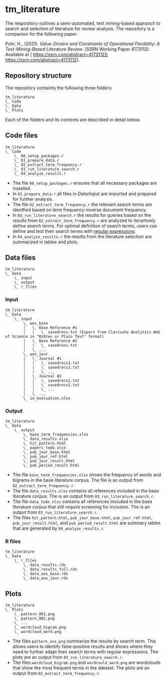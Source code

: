# tm_literature
The respository outlines a semi-automated, text mining-based appraoch to search and selection of literature for review analysis. The repository is a companion for the following paper:

Puhr, H., (2021). *Value-Drivers and Constraints of Operational Flexibility: A Text-Mining-Based Literature Review*. (SSRN Working Paper 4173112). Available at [ https://ssrn.com/abstract=4173112]( https://ssrn.com/abstract=4173112).


## Repository structure

The repository containts the following three folders:

```
tm_literature
\_ Code
\_ Data
\_ Plots
```

Each of the folders and its contents are described in detail below.

## Code files

```
tm_literature
\_ Code
	\_ 00_setup_packages.r
	\_ 01_prepare_data.r
	\_ 02_extract_term_frequency.r
	\_ 03_run_literature_search.r
	\_ 04_analyze_results.r
```

* The file `00_setup_packages.r` ensures that all necessary packages are installed.
* In `01_prepare_data.r` all files in *Data/input* are imported and prepared for further analysis.
* The file `02_extract_term_frequency.r` the relevant search terms are identfied based on term frequency-inverse document frequency.
* In `03_run_literature_search.r` the results for queries based on the results from `02_extract_term_frequency.r` are analyzed to iterartively define search terms. For optimal definition of search terms, users can define and test their search terms with [regular expressions](https://stringr.tidyverse.org/articles/regular-expressions.html).
* In `04_analyze_results.r` the results from the literature selection are summarized in tables and plots.

## Data files

```
tm_literature
\_ Data
	\_ input
	\_ output
	\_ r_files
```
		
### Input

```
tm_literature
\_ Data
	\_ input
		\_ wos_base
		|	\_ Base Reference #1
		|	|	\_ savedrecs.txt (Export from Clarivate Analytics Web of Science in "Bibtex or Plain Text" format)
		|	\_ Base Reference #2
		|	|	\_ savedrecs.txt
		|	\_ ...
		\_ wos_jour
		|	\_ Journal #1
		|	|	\_ savedrecs1.txt
		|	|	\_ savedrecs2.txt
		|	|	\_ ...
		|	\_ Journal #2
		|	|	\_ savedrecs1.txt
		|	|	\_ savedrecs2.txt
		|	|	\_ ...
		|	\_ ...
		\_ in_evaluation.xlsx
```

### Output

```
tm_literature
\_ Data
	\_ output
		\_ base_term_frequencies.xlsx
		\_ data_results.xlsx
		\_ hit_pattern.html
		\_ papers_todo.xlsx
		\_ pub_jour_base.html
		\_ pub_jour_ref.html
		\_ pub_jour_result.html
		\_ pub_period_result.html
```

* The file `base_term_frequencies.xlsx` shows the frequency of words and bigrams in the base literature corpus. The file is an output from `02_extract_term_frequency.r`.
* The file `data_results.xlsx` contains all references included in the base literature corpus. The is an output from `03_run_literature_search.r`.
* The file `data_todo.xlsx` contains all references included in the base literature corpus that still require screening for inclusion. The is an output from `03_run_literature_search.r`.
* The files `hit_pattern.html`, `pub_jour_base.html`, `pub_jour_ref.html`, `pub_jour_result.html`, and `pub_period_result.html` are summary tables that are generated by `04_analyze_results.r`.

### R files

```
tm_literature
\_ Data
	\_ r_files
		\_ data_results.rds
		\_ data_results_full.rds
		\_ data_wos_base.rds
		\_ data_wos_jour.rds
```

## Plots

```
tm_literature
\_ Plots
	\_ pattern_001.png
	\_ pattern_002.png
	\_ ...
	\_ wordcloud_bigram.png
	\_ wordcloud_word.png
```

* The files `pattern_xxx.png` summarize the results by search term. This allows users to identify false-positive results and shows where they need to further adapt their search terms with regular expressions. The plots are an output from `03_run_literature_search.r`.
* The files `wordcloud_bigram.png` and `wordcould_word.png` are wordclouds that show the most frequent terms in the dataset. The plots are an output from `02_extract_term_frequency.r`.
